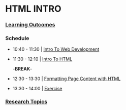 # HTML INTRO  

### [Learning Outcomes](./learning-outcomes.md)

### Schedule

- 10:40 - 11:30 | [Intro To Web Development](../session-00/README.md)
- 11:30 - 12:10 | [Intro To HTML](./intro-to-html.md)

  -**BREAK**-
  
- 12:30 - 13:30 | [Formatting Page Content with HTML](./elements-and-attributes.md)
- 13:30 - 14:00 | [Exercise](./exercise.md)


### [Research Topics](./research-topics.md)
